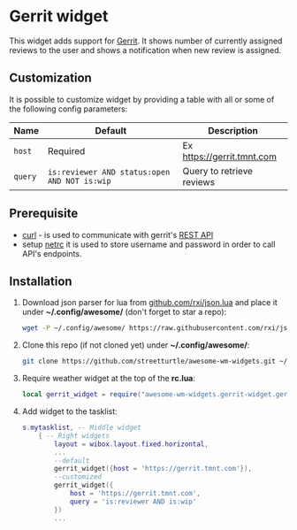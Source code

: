 # Gerrit widget

This widget adds support for [Gerrit](https://www.gerritcodereview.com/). It shows number of currently assigned reviews to the user and shows a notification when new review is assigned. 

## Customization

It is possible to customize widget by providing a table with all or some of the following config parameters:

| Name | Default | Description |
|---|---|---|
| `host` | Required | Ex https://gerrit.tmnt.com |
| `query` | `is:reviewer AND status:open AND NOT is:wip` | Query to retrieve reviews |

## Prerequisite

 - [curl](https://curl.haxx.se/) - is used to communicate with gerrit's [REST API](https://gerrit-review.googlesource.com/Documentation/rest-api.html)
 - setup [netrc](https://ec.haxx.se/usingcurl-netrc.html) it is used to store username and password in order to call API's endpoints.

## Installation

1. Download json parser for lua from [github.com/rxi/json.lua](https://github.com/rxi/json.lua) and place it under **~/.config/awesome/** (don't forget to star a repo):

    ```bash
    wget -P ~/.config/awesome/ https://raw.githubusercontent.com/rxi/json.lua/master/json.lua
    ```

1. Clone this repo (if not cloned yet) under **~/.config/awesome/**:

    ```bash
    git clone https://github.com/streetturtle/awesome-wm-widgets.git ~/.config/awesome/
    ```

1. Require weather widget at the top of the **rc.lua**:

    ```lua
    local gerrit_widget = require("awesome-wm-widgets.gerrit-widget.gerrit")
    ```

1. Add widget to the tasklist:

    ```lua
    s.mytasklist, -- Middle widget
        { -- Right widgets
            layout = wibox.layout.fixed.horizontal,
            ...
            --default
            gerrit_widget({host = 'https://gerrit.tmnt.com'}),
            --customized
            gerrit_widget({
                host = 'https://gerrit.tmnt.com',
                query = 'is:reviewer AND is:wip'
            })
            ...
    ```
    